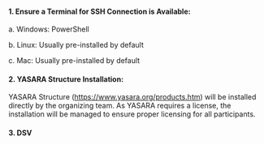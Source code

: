 #### 1.	Ensure a Terminal for SSH Connection is Available:
  a.	Windows: PowerShell
  
  b.	Linux: Usually pre-installed by default
  
  c.	Mac: Usually pre-installed by default

#### 2.	YASARA Structure Installation:
YASARA Structure (https://www.yasara.org/products.htm) will be installed directly by the organizing team. As YASARA requires a license, the installation will be managed to ensure proper licensing for all participants.

#### 3.	DSV


